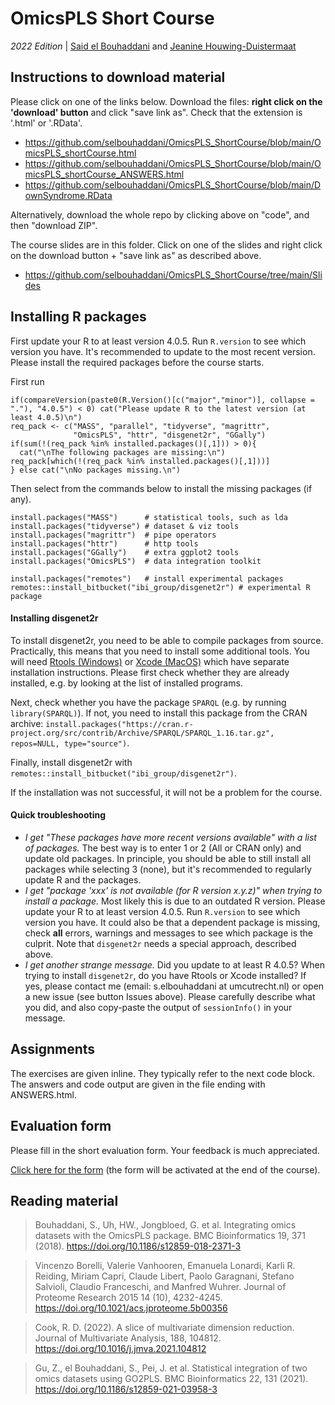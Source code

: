 # OmicsPLS Short Course
*2022 Edition* | [Said el Bouhaddani](https://www.linkedin.com/in/selbouhaddani/) and [Jeanine Houwing-Duistermaat](https://www.linkedin.com/in/jeanine-houwing-duistermaat/)

## Instructions to download material

Please click on one of the links below. Download the files: **right click on the 'download' button** and click "save link as". Check that the extension is '.html' or '.RData'. 

- https://github.com/selbouhaddani/OmicsPLS_ShortCourse/blob/main/OmicsPLS_shortCourse.html
- https://github.com/selbouhaddani/OmicsPLS_ShortCourse/blob/main/OmicsPLS_shortCourse_ANSWERS.html
- https://github.com/selbouhaddani/OmicsPLS_ShortCourse/blob/main/DownSyndrome.RData

Alternatively, download the whole repo by clicking above on "code", and then "download ZIP".

The course slides are in this folder. Click on one of the slides and right click on the download button + "save link as" as described above. 

- https://github.com/selbouhaddani/OmicsPLS_ShortCourse/tree/main/Slides


## Installing R packages

First update your R to at least version 4.0.5. Run `R.version` to see which version you have. It's recommended to update to the most recent version. 
Please install the required packages before the course starts.

First run 
```
if(compareVersion(paste0(R.Version()[c("major","minor")], collapse = "."), "4.0.5") < 0) cat("Please update R to the latest version (at least 4.0.5)\n")
req_pack <- c("MASS", "parallel", "tidyverse", "magrittr", 
              "OmicsPLS", "httr", "disgenet2r", "GGally")
if(sum(!(req_pack %in% installed.packages()[,1])) > 0){
  cat("\nThe following packages are missing:\n")
req_pack[which(!(req_pack %in% installed.packages()[,1]))]
} else cat("\nNo packages missing.\n")
```

Then select from the commands below to install the missing packages (if any).
```
install.packages("MASS")      # statistical tools, such as lda
install.packages("tidyverse") # dataset & viz tools
install.packages("magrittr")  # pipe operators
install.packages("httr")      # http tools
install.packages("GGally")    # extra ggplot2 tools
install.packages("OmicsPLS")  # data integration toolkit

install.packages("remotes")   # install experimental packages
remotes::install_bitbucket("ibi_group/disgenet2r") # experimental R package
```

#### Installing disgenet2r

To install disgenet2r, you need to be able to compile packages from source. Practically, this means that you need to install some additional tools. You will need [Rtools (Windows)](https://cran.r-project.org/bin/windows/Rtools/) or [Xcode (MacOS)](https://developer.apple.com/xcode/) which have separate installation instructions. Please first check whether they are already installed, e.g. by looking at the list of installed programs.

Next, check whether you have the package `SPARQL` (e.g. by running `library(SPARQL)`). If not, you need to install this package from the CRAN archive: `install.packages("https://cran.r-project.org/src/contrib/Archive/SPARQL/SPARQL_1.16.tar.gz", repos=NULL, type="source")`. 

Finally, install disgenet2r with `remotes::install_bitbucket("ibi_group/disgenet2r")`. 

If the installation was not successful, it will not be a problem for the course. 

#### Quick troubleshooting

- _I get "These packages have more recent versions available" with a list of packages._ The best way is to enter 1 or 2 (All or CRAN only) and update old packages. In principle, you should be able to still install all packages while selecting 3 (none), but it's recommended to regularly update R and the packages. 
- _I get "package 'xxx' is not available (for R version x.y.z)" when trying to install a package._ Most likely this is due to an outdated R version. Please update your R to at least version 4.0.5. Run `R.version` to see which version you have. It could also be that a dependent package is missing, check **all** errors, warnings and messages to see which package is the culprit. Note that `disgenet2r` needs a special approach, described above. 
- _I get another strange message._ Did you update to at least R 4.0.5? When trying to install `disgenet2r`, do you have Rtools or Xcode installed? If yes, please contact me (email: s.elbouhaddani at umcutrecht.nl) or open a new issue (see button Issues above). Please carefully describe what you did, and also copy-paste the output of `sessionInfo()` in your message. 


## Assignments

The exercises are given inline. They typically refer to the next code block. The answers and code output are given in the file ending with ANSWERS.html. 


## Evaluation form

Please fill in the short evaluation form. Your feedback is much appreciated. 

[Click here for the form](https://forms.gle/w6Tj3MSeRYZ7HaaW6) (the form will be activated at the end of the course). 


## Reading material

> Bouhaddani, S., Uh, HW., Jongbloed, G. et al. Integrating omics datasets with the OmicsPLS package. BMC Bioinformatics 19, 371 (2018). https://doi.org/10.1186/s12859-018-2371-3

> Vincenzo Borelli, Valerie Vanhooren, Emanuela Lonardi, Karli R. Reiding, Miriam Capri, Claude Libert, Paolo Garagnani, Stefano Salvioli, Claudio Franceschi, and Manfred Wuhrer. Journal of Proteome Research 2015 14 (10), 4232-4245. https://doi.org/10.1021/acs.jproteome.5b00356

> Cook, R. D. (2022). A slice of multivariate dimension reduction. Journal of Multivariate Analysis, 188, 104812. https://doi.org/10.1016/j.jmva.2021.104812

> Gu, Z., el Bouhaddani, S., Pei, J. et al. Statistical integration of two omics datasets using GO2PLS. BMC Bioinformatics 22, 131 (2021). https://doi.org/10.1186/s12859-021-03958-3




